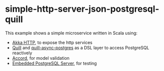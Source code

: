 # simple-http-server-json-postgresql-quill

This example shows a simple microservice written in Scala using:

- [Akka HTTP](http://doc.akka.io/docs/akka-http/current/scala/http/), to expose the http services
- [Quill](http://getquill.io) and [quill-async-postgres](http://getquill.io/#contexts-sql-contexts-quill-async-postgres) as a DSL layer to access PostgreSQL reactively
- [Accord](http://wix.github.io/accord/), for model validation
- [Embedded PostgreSQL Server](https://github.com/yandex-qatools/postgresql-embedded), for testing